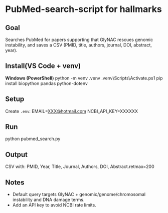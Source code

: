 # PubMed-search-script for hallmarks


## Goal
Searches PubMed for papers supporting that GlyNAC rescues genomic instability, and saves a CSV (PMID, title, authors, journal, DOI, abstract, year).

## Install(VS Code + venv)
**Windows (PowerShell)**
python -m venv .venv
.venv\Scripts\Activate.ps1
pip install biopython pandas python-dotenv


## Setup
Create `.env`:
EMAIL=XXX@hotmail.com
NCBI_API_KEY=XXXXXX

## Run
python pubmed_search.py

## Output
CSV with: PMID, Year, Title, Journal, Authors, DOI, Abstract.retmax=200

## Notes
- Default query targets GlyNAC + genomic/genome/chromosomal instability and DNA damage terms.
- Add an API key to avoid NCBI rate limits.
